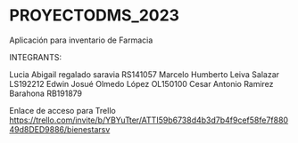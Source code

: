 # PROYECTODMS_2023
Aplicación para inventario de Farmacia


INTEGRANTS: 

Lucia Abigail regalado saravia RS141057
Marcelo Humberto Leiva Salazar LS192212
Edwin Josué Olmedo López OL150100
Cesar Antonio Ramirez Barahona RB191879


Enlace de acceso  para Trello
 https://trello.com/invite/b/YBYuTter/ATTI59b6738d4b3d7b4f9cef58fe7f88049d8DED9886/bienestarsv
